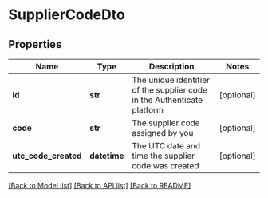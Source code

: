 # SupplierCodeDto

## Properties
Name | Type | Description | Notes
------------ | ------------- | ------------- | -------------
**id** | **str** | The unique identifier of the supplier code in the Authenticate platform | [optional] 
**code** | **str** | The supplier code assigned by you | [optional] 
**utc_code_created** | **datetime** | The UTC date and time the supplier code was created | [optional] 

[[Back to Model list]](../README.md#documentation-for-models) [[Back to API list]](../README.md#documentation-for-api-endpoints) [[Back to README]](../README.md)

